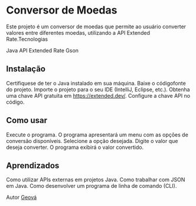 
# Conversor de Moedas
Este projeto é um conversor de moedas que permite ao usuário converter valores entre diferentes moedas, utilizando a API Extended Rate.Tecnologias

Java
API Extended Rate
Gson

## Instalação

Certifiquese de ter o Java instalado em sua máquina.
Baixe o códigofonte do projeto.
Importe o projeto para o seu IDE (IntelliJ, Eclipse, etc.).
Obtenha uma chave API gratuita em https://extended.dev/.
Configure a chave API no código.

## Como usar

Execute o programa.
O programa apresentará um menu com as opções de conversão disponíveis.
Selecione a opção desejada.
Digite o valor que deseja converter.
O programa exibirá o valor convertido.

## Aprendizados

Como utilizar APIs externas em projetos Java.
Como trabalhar com JSON em Java.
Como desenvolver um programa de linha de comando (CLI).

Autor
[Geová](https://www.linkedin.com/in/geov%C3%A1-junior-hermenegildo/)
